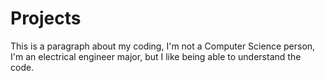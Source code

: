 # Projects
This is a paragraph about my coding, I'm not a Computer Science person, I'm an electrical engineer major, but I like being able to understand the code.
